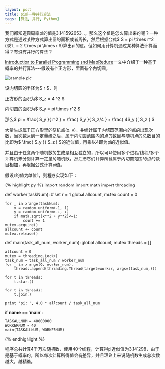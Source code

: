 ```yaml
---
layout: post
title: pi的一种并行算法
tags: [算法, 并行, Python]
---
```


我们都知道圆周率pi的值是3.141592653...，那么这个值是怎么算出来的呢？一种方式是通过某种方式算出圆的面积或者周长，然后根据公式$ S = pi \times r^2 $(或$ L = 2 \times pi \times r $)算出pi的值。但如何用计算机通过某种算法计算而得？有没有并行的算法？

[Introduction to Parallel Programming and MapReduce](/assets/files/mapreduce_intro.pdf)一文中介绍了一种基于概率的并行算法---假设有个正方形，里面有个內切圆。

![sample pic](/assets/pics/inscribe.png)

设内切圆的半径为$ r $，则

正方形的面积为$ S_z = 4r^2 $

内切圆的面积为$ S_y = pi \times r^2 $

那么$ pi = \frac{ S_y }{ r^2 } = \frac{ S_y }{ S_z/4 } = \frac{ 4S_y }{ S_z } $

大量生成属于正方形里的随机点(x, y)，并统计属于内切圆范围内的点的出现次数，当次数达到一定量级之后，属于内切圆范围内的点的数目与随机点的总数目的比即为$ \frac{ S_y }{ S_z } $的近似值，再乘以4即为pi的近似值。

并且由于任意两个随机数的生成是相互独立的，所以可以使用多个进程/线程/多个计算机来分别计算一定量的随机数，然后把它们计算所得属于内切圆范围的点的数目相加，再根据公式计算pi值。

假设r的值为单位1，则程序实现如下：

{% highlight py %}
import random
import math
import threading

def worker(taskNum):
    # set r = 1
    global allcount, mutex
    count = 0

    for _ in xrange(taskNum):
        x = random.uniform(-1, 1)
        y = random.uniform(-1, 1)
        if math.sqrt(x**2 + y**2)<=1:
            count += 1
    mutex.acquire()
    allcount += count
    mutex.release()

def main(task_all_num, worker_num):
    global allcount, mutex
    threads = []

    allcount = 0
    mutex = threading.Lock()
    task_num = task_all_num / worker_num
    for _ in xrange(0, worker_num):
        threads.append(threading.Thread(target=worker, args=(task_num,)))

    for t in threads:
        t.start()

    for t in threads:
        t.join()

    print 'pi: ', 4.0 * allcount / task_all_num

if __name__ == '__main__':

    TASKALLNUM = 40000000
    WORKERNUM = 40
    main(TASKALLNUM, WORKERNUM)
{% endhighlight %}

程序总共计算4千万次随机数，使用40个线程，计算得pi近似值为3.141298，由于是基于概率的，所以每次计算所得值会有差异，并且理论上来说随机数生成总次数越大，越精确。
